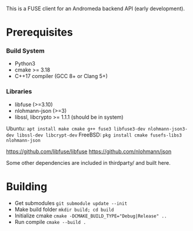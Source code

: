 
This is a FUSE client for an Andromeda backend API (early development).

# Prerequisites

### Build System
- Python3
- cmake >= 3.18
- C++17 compiler (GCC 8+ or Clang 5+)

### Libraries
- libfuse (>=3.10)
- nlohmann-json (>=3)
- libssl, libcrypto >= 1.1.1 (should be in system)

Ubuntu: `apt install make cmake g++ fuse3 libfuse3-dev nlohmann-json3-dev libssl-dev libcrypt-dev`
FreeBSD: `pkg install cmake fusefs-libs3 nlohmann-json`

https://github.com/libfuse/libfuse
https://github.com/nlohmann/json

Some other dependencies are included in thirdparty/ and built here.

# Building

- Get submodules `git submodule update --init`
- Make build folder `mkdir build; cd build`
- Initialize cmake `cmake -DCMAKE_BUILD_TYPE="Debug|Release" ..`
- Run compile `cmake --build .`
